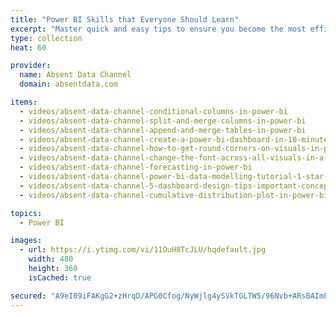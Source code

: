 ```yaml
---
title: "Power BI Skills that Everyone Should Learn"
excerpt: "Master quick and easy tips to ensure you become the most efficient data analyst with Power BI"
type: collection
heat: 60

provider:
  name: Absent Data Channel
  domain: absentdata.com

items:
  - videos/absent-data-channel-conditional-columns-in-power-bi
  - videos/absent-data-channel-split-and-merge-columns-in-power-bi
  - videos/absent-data-channel-append-and-merge-tables-in-power-bi
  - videos/absent-data-channel-create-a-power-bi-dashboard-in-10-minutes
  - videos/absent-data-channel-how-to-get-round-corners-on-visuals-in-power-bi
  - videos/absent-data-channel-change-the-font-across-all-visuals-in-a-power-bi
  - videos/absent-data-channel-forecasting-in-power-bi
  - videos/absent-data-channel-power-bi-data-modelling-tutorial-1-star-schema
  - videos/absent-data-channel-5-dashboard-design-tips-important-concepts-for-data-visualization
  - videos/absent-data-channel-cumulative-distribution-plot-in-power-bi

topics:
  - Power BI

images:
  - url: https://i.ytimg.com/vi/11OuH8TcJLU/hqdefault.jpg
    width: 480
    height: 360
    isCached: true

secured: "A9eI09iFAKgG2+zHrqD/APG0Cfog/NyWjlg4ySVkTGLTW5/96Nvb+ARsBAImLcHgFh/FLYe2JCqnb5/uCm4uWfUm6VBYW+7oAmPunNR5lRIoBZ1e/NM4tZYqM8GzC2OEmVptAdcOKVwme8JOzS5USEaGfJSKAWbKNV7Askr/KSvkVHvAh92kCOfSDuCfPuwOUXReD2XYVknA2GIU2EpZ/KoLM2pmyr7rC7yWvfzvUKARCV2oJJQRIcEc75PmMx9SXk5X31WigAi+78VUts8X3kV2dxMUmNTeHWNqL0e3ouuH2nJ6VaVIlhenPrEqPnIhVx9rmw9v17b1f/fPlQ6HEQ==;jFCbcyQpDNhIhXhhIlE05g=="
---
```


